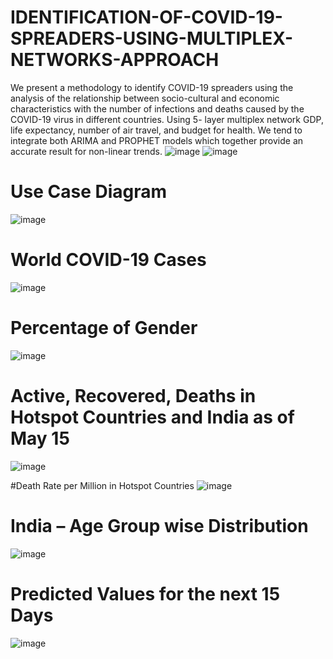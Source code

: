 # IDENTIFICATION-OF-COVID-19-SPREADERS-USING-MULTIPLEX-NETWORKS-APPROACH

We present a methodology to identify COVID-19 spreaders using the analysis of the 
relationship between socio-cultural and economic characteristics with the number of 
infections and deaths caused by the COVID-19 virus in different countries. Using 5-
layer multiplex network GDP, life expectancy, number of air travel, and budget for 
health.
We tend to integrate both ARIMA and PROPHET models which together provide an 
accurate result for non-linear trends.
![image](https://user-images.githubusercontent.com/53271193/222927691-00852903-3c5b-4c7d-929f-f651e95fd145.png)
![image](https://user-images.githubusercontent.com/53271193/222927703-d4ae8e83-c400-4d27-974d-d904f7e9014a.png)

# Use Case Diagram

![image](https://user-images.githubusercontent.com/53271193/222927720-04cb66f9-5567-4a71-9bef-1aa88e58dc5c.png)

# World COVID-19 Cases
![image](https://user-images.githubusercontent.com/53271193/222927735-69c96833-96c7-495e-b536-78a855ebf840.png)

# Percentage of Gender
![image](https://user-images.githubusercontent.com/53271193/222927762-a98064e6-05a7-444c-844c-f315b3d182f4.png)
# Active, Recovered, Deaths in Hotspot Countries and India as of May 15
![image](https://user-images.githubusercontent.com/53271193/222927780-bdd65b91-d649-45e3-bfa6-9c15d657d7c4.png)

#Death Rate per Million in Hotspot Countries
![image](https://user-images.githubusercontent.com/53271193/222927789-1357c6d6-3008-47ce-85f3-7392522ae8f2.png)

# India – Age Group wise Distribution
![image](https://user-images.githubusercontent.com/53271193/222927796-337c82cb-c2e6-4109-97ec-08ab5b39a90b.png)

# Predicted Values for the next 15 Days
![image](https://user-images.githubusercontent.com/53271193/222927811-b9228aab-e208-4f4c-82d7-4c6b44a49a83.png)

